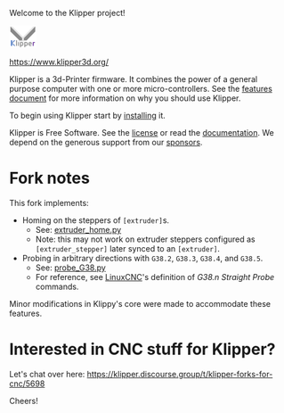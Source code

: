 Welcome to the Klipper project!

[![Klipper](docs/img/klipper-logo-small.png)](https://www.klipper3d.org/)

https://www.klipper3d.org/

Klipper is a 3d-Printer firmware. It combines the power of a general
purpose computer with one or more micro-controllers. See the
[features document](https://www.klipper3d.org/Features.html) for more
information on why you should use Klipper.

To begin using Klipper start by
[installing](https://www.klipper3d.org/Installation.html) it.

Klipper is Free Software. See the [license](COPYING) or read the
[documentation](https://www.klipper3d.org/Overview.html). We depend on
the generous support from our
[sponsors](https://www.klipper3d.org/Sponsors.html).

# Fork notes

This fork implements:

- Homing on the steppers of `[extruder]`s.
    - See: [extruder_home.py](./klippy/extras/extruder_home.py)
    - Note: this may not work on extruder steppers configured as `[extruder_stepper]` later synced to an `[extruder]`.
- Probing in arbitrary directions with `G38.2`, `G38.3`, `G38.4`, and `G38.5`.
    - See: [probe_G38.py](./klippy/extras/probe_G38.py)
    - For reference, see [LinuxCNC](http://linuxcnc.org/docs/stable/html/gcode/g-code.html#gcode:g38)'s definition of _G38.n Straight Probe_ commands.

Minor modifications in Klippy's core were made to accommodate these features.

# Interested in CNC stuff for Klipper?

Let's chat over here: https://klipper.discourse.group/t/klipper-forks-for-cnc/5698

Cheers!